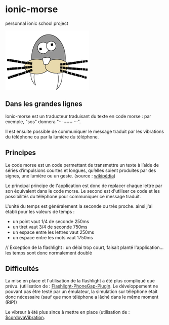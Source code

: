 # ionic-morse
personnal ionic school project

![Ionic morse logo](https://github.com/tphanhoang/ionic-morse/blob/master/www/img/morse.png?raw=true "ionic morse")

Dans les grandes lignes
--------------------

Ionic-morse est un traducteur traduisant du texte en code morse : 
par exemple, "sos" donnera "··· −−− ···". 

Il est ensuite possible de communiquer le message traduit par les vibrations du téléphone ou par la lumière du téléphone.



Principes
--------------------

Le code morse est un code permettant de transmettre un texte à l’aide de séries d’impulsions courtes et longues, qu’elles soient produites par des signes, une lumière ou un geste. (source :  [wikipédia](https://fr.wikipedia.org/wiki/Morse_(alphabet) "article très complet"))


Le principal principe de l'application est donc de replacer chaque lettre par son équivalent dans le code morse.
Le second est d'utiliser ce code et les possibilités du téléphone pour communiquer ce message traduit.


L'unité du temps est généralement la seconde ou très proche. 
ainsi j'ai établi pour les valeurs de temps :
* un point vaut 1/4 de seconde 250ms
* un tiret vaut 3/4 de seconde 750ms
* un espace entre les lettres vaut 250ms
* un espace entre les mots vaut 1750ms


// Exception de la flashlight : un délai trop court, faisait planté l'application...
les temps sont donc normalement doublé

Difficultés
--------------------

La mise en place et l'utilisation de la flashlight a été plus compliqué que prévu.
(utilisation de :  [Flashlight-PhoneGap-Plugin](https://github.com/EddyVerbruggen/Flashlight-PhoneGap-Plugin). Le développement ne pouvant pas être testé par un émulateur, la simulation sur téléphone était donc nécessaire (sauf que mon téléphone a lâché dans le même moment (RIP))

Le vibreur à été plus since à mettre en place (utilisation de :  [$cordovaVibration](https://github.com/driftyco/ng-cordova/blob/master/src/plugins/vibration.js).

